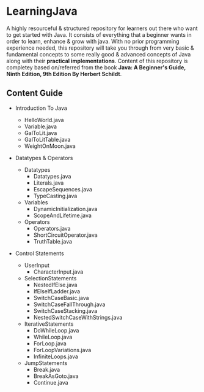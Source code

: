 # LearningJava

A highly resourceful & structured repository for learners out there who want to get started with Java. It consists of everything that a beginner wants in order to learn, enhance & grow with java. With no prior programming experience needed, this repository will take you through from very basic & fundamental concepts to some really good & advanced concepts of Java along with their **practical implementations**. Content of this repository is completey based on/referred from the book **Java: A Beginner's Guide, Ninth Edition, 9th Edition By Herbert Schildt**.

## Content Guide
* Introduction To Java
    * HelloWorld.java
    * Variable.java
    * GalToLit.java
    * GalToLitTable.java
    * WeightOnMoon.java

* Datatypes & Operators
    * Datatypes
        * Datatypes.java
        * Literals.java
        * EscapeSequences.java
        * TypeCasting.java
    * Variables
        * DynamicInitialization.java
        * ScopeAndLifetime.java
    * Operators
        * Operators.java
        * ShortCircuitOperator.java
        * TruthTable.java

* Control Statements
    * UserInput
        * CharacterInput.java
    * SelectionStatements
        * NestedIfElse.java
        * IfElseIfLadder.java
        * SwitchCaseBasic.java
        * SwitchCaseFallThrough.java
        * SwitchCaseStacking.java
        * NestedSwitchCaseWithStrings.java
    * IterativeStatements
        * DoWhileLoop.java
        * WhileLoop.java
        * ForLoop.java
        * ForLoopVariations.java
        * InfiniteLoops.java
    * JumpStatements
        * Break.java
        * BreakAsGoto.java
        * Continue.java 
      
     
